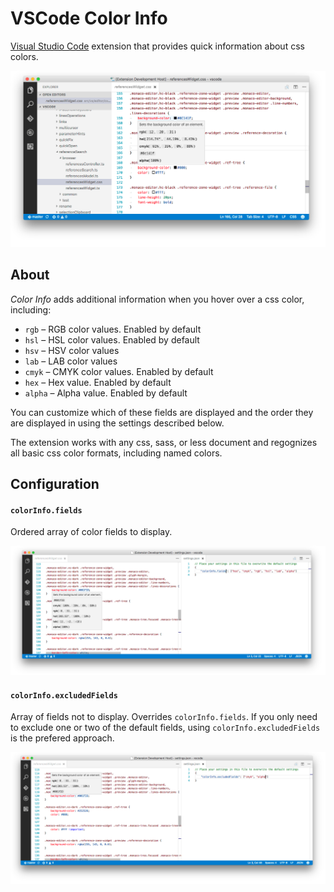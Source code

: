 # VSCode Color Info

[Visual Studio Code](https://code.visualstudio.com) extension that provides quick information about css colors.

![fields](media/starter-example.png)


## About
*Color Info* adds additional information when you hover over a css color, including:

* `rgb` – RGB color values. Enabled by default
* `hsl` – HSL color values. Enabled by default
* `hsv` – HSV color values
* `lab` – LAB color values
* `cmyk` – CMYK color values. Enabled by default
* `hex` – Hex value. Enabled by default
* `alpha` – Alpha value. Enabled by default

You can customize which of these fields are displayed and the order they are displayed in using the settings described below.

The extension works with any css, sass, or less document and regognizes all basic css color formats, including named colors.


## Configuration

#### `colorInfo.fields`
Ordered array of color fields to display.

![fields](media/fields.png)


#### `colorInfo.excludedFields`
Array of fields not to display. Overrides `colorInfo.fields`. If you only need to exclude one or two of the default fields, using `colorInfo.excludedFields` is the prefered approach.

![excluded fields](media/excluded.png)


